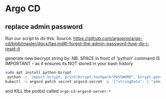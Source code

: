 # Argo CD

## replace admin password

Run our script to do this:
Source: https://github.com/argoproj/argo-cd/blob/master/docs/faq.md#i-forgot-the-admin-password-how-do-i-reset-it

generate new becrypt string by:
NB. SPACE in front of 'python' command IS IMPORTANT - as it ensures its NOT stored in your bash history

```sh
sudo apt install python-bcrypt
 python -c 'import bcrypt; print(bcrypt.hashpw(b"PASSWORD", bcrypt.gensalt(rounds=15)).decode("ascii"))'
kubectl -n argocd patch secret argocd-secret -p '{"stringData": { "admin.password": "<insert-bcrypt-hash>", "admin.passwordMtime": "'$(date +%FT%T%Z)'" }}'
```

and KILL the pod(s) called `argo-cd-argocd-server-*`
